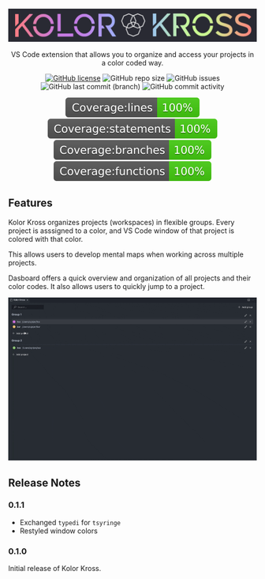 ![Logo](./assets/kolorkross.png)

<div align="center">

VS Code extension that allows you to organize and access your projects in a color coded way.

</div>

<div align="center" display="inline">

[![GitHub license](https://img.shields.io/github/license/obostjancic/kolorkross)](https://github.com/obostjancic/kolorkross/blob/main/LICENSE.md)
![GitHub repo size](https://img.shields.io/github/repo-size/obostjancic/kolorkross)
![GitHub issues](https://img.shields.io/github/issues/obostjancic/kolorkross)
![GitHub last commit (branch)](https://img.shields.io/github/last-commit/obostjancic/kolorkross/main)
![GitHub commit activity](https://img.shields.io/github/commit-activity/m/obostjancic/kolorkross)

</div>

<div align="center" display="inline">

![Coverage lines](./assets/badges/badge-lines.svg)
![Coverage statements](./assets/badges/badge-statements.svg)
![Coverage branches](./assets/badges/badge-branches.svg)
![Coverage functions](./assets/badges/badge-functions.svg)

</div>

## Features

Kolor Kross organizes projects (workspaces) in flexible groups. Every project is asssigned to a color, and VS Code window of that project is colored with that color.

This allows users to develop mental maps when working across multiple projects.

Dasboard offers a quick overview and organization of all projects and their color codes. It also allows users to quickly jump to a project.

![Open Project](./assets/open_project.gif)

## Release Notes

### 0.1.1

- Exchanged `typedi` for `tsyringe`
- Restyled window colors

### 0.1.0

Initial release of Kolor Kross.
